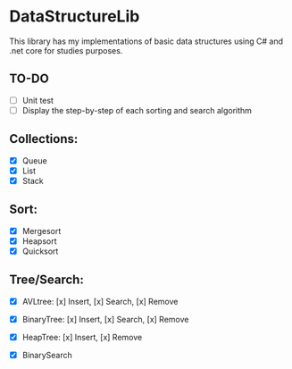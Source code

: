 # DataStructureLib
This library has my implementations of basic data structures using C# and .net core for studies purposes.

## TO-DO
* [ ] Unit test
* [ ] Display the step-by-step of each sorting and search algorithm

## Collections:
* [x] Queue 
* [x] List
* [x] Stack

## Sort:
* [x] Mergesort
* [x] Heapsort 
* [x] Quicksort

## Tree/Search:
* [x] AVLtree: [x] Insert, [x] Search, [x] Remove
* [x] BinaryTree: [x] Insert, [x] Search, [x] Remove
* [x] HeapTree: [x] Insert, [x] Remove
* [x] BinarySearch

